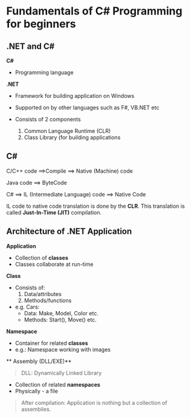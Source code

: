 # Fundamentals of C# Programming for beginners

## .NET and C#
**C#**
* Programming language

**.NET**

* Framework for building application on Windows

* Supported on by other languages such as F#, VB.NET etc

* Consists of 2 components
  1. Common Language Runtime (CLR)
  2. Class Library (for building applications

## C#

C/C++ code ==>Compile ==> Native (Machine) code

Java code ==> ByteCode

C# ==> IL (Intermediate Language) code ==> Native Code

IL code to native code translation is done by the **CLR**. This translation is
called **Just-In-Time (JIT)** compilation.

## Architecture of .NET Application
**Application**

* Collection of **classes**
* Classes collaborate at run-time

**Class**
* Consists of:
  1. Data/attributes
  2. Methods/functions
* e.g. Cars:
  + Data: Make, Model, Color etc.
  + Methods: Start(), Move() etc.

**Namespace**
* Container for related **classes**
* e.g.: Namespace working with images

** Assembly (DLL/EXE)**
> DLL: Dynamically Linked Library
* Collection of related **namespaces**
* Physically - a file

> After compilation:
> Application is nothing but a collection of assemblies.
